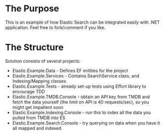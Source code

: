 # The Purpose
This is an example of how Elastic Search can be integrated easily with .NET application. Feel free to fork/comment if you like.

# The Structure
Solution consists of several projects:

* Elastic.Example.Data - Defines EF entities for the project
* Elastic.Example.Services - Contains SearchService class, and Indexing/Mapping classes
* Elastic.Example.Tests - already set-up tests using Effort library to encourage TDD
* Elastic.Example.TMDB.Console - obtain an API key from TMDB and fetch the data yourself (the limit on API is 40 requests/sec), so you might get impatient soon
* Elastic.Example.Indexing.Console - run this to index all the data you pulled from TMDB into ES
* Elastic.Example.Search.Console - try querying on data when you have it all mapped and indexed
